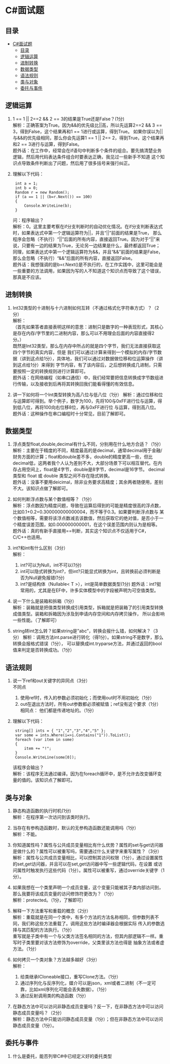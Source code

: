 # C#面试题

## 目录
- [C#面试题](#c面试题)
  - [目录](#目录)
  - [逻辑运算](#逻辑运算)
  - [进制转换](#进制转换)
  - [数据类型](#数据类型)
  - [语法规则](#语法规则)
  - [类与对象](#类与对象)
  - [委托与事件](#委托与事件)


## 逻辑运算
1. 1 == 1 || 2==2 && 2 == 3的结果是True还是False？(1分)   
   解析：正确答案为True。因为&&的优先级比||高，所以先运算2==2 && 3 == 3，得到False，这个结果再和1 == 1进行或运算，得到True。
   如果你误以为||与&&的优先级相同，那么你会先运算1 == 1 || 2== 2，得到True，这个结果再和2 == 3进行与运算，得到False。  
    题外话：在工作中，经常会在if语句中判断多个条件的组合。要先搞清楚业务逻辑，然后用代码表达条件组合时要表达正确，我见过一些新手不知道
    这个知识点导致条件判断出了问题，然后用了很多括号来强行纠正。

2. 理解以下代码：
   ```
    int a = 1;
    int b = 0;
    Random r = new Random();
    if (a == 1 || (b=r.Next()) == 100)
    {
        Console.WriteLine(b);
    }
   ```
   问：程序输出？  
    解析：0。这里主要考察在if分支判断时的自动优化情况。在if分支判断表达式时，如果表达式中第一个逻辑运算符为||，并且“||”前面的结果是True，
    那么程序会忽略（不执行）“||”后面的所有内容，直接返回True。因为对于“||”来说，只要有一边的结果为True，无论另一边结果是什么，最终都返回True；
    同理，如果表达式中第一个逻辑运算符为&&，并且“&&”前面的结果是False，那么会忽略（不执行）“&&”后面的所有内容，直接返回False。  
    题外话：我想强调的是b=r.Next()是不执行的，在工作实践中，这里可能会是一些重要的方法调用，如果因为写的人不知道这个知识点而导致了这个错误，
    那真是不应该。

## 进制转换

1. Int32类型的十进制与十六进制如何互转（不通过格式化字符串方式）？（2分）  
    解析：  
    （首先如果答者直接表明这样的意思：进制只是数字的一种表现形式，其核心是存在内存/字节里的二进制内容，那么可以不用理会后面的内容直接得2分。）  
    既然是Int32类型，那么在内存中所占的就是四个字节，我们无法直接获取这四个字节的真实内容，但是
    我们可以通过计算来得到一个模拟的内存/字节数据（讲到这点给1分），具体地，我们可以通过对数据做位移和位运算操作（讲到这点给1分）来得到
    字节内容，有了该内容后，之后想转换成几进制，只需要按照一定的转换规则进行计算即可。  
    题外话：在网络编程（如串口通信）中，我们经常要把信息转换成字节数组进行传输，以及接收到后再将其转换回我们能看得懂的有效信息。  

2. 讲一下如何将一个Int类型转换为高八位与低八位（1分）
    解析：通过位移和位与运算即可得到。举个例子，数字为100，先将100与0xFF进行位与运算，得到低八位，再将100向右位移8位，再与0xFF进行位
    与运算，得到高八位。  
    题外话：这种操作在串口编程时十分常见，目前了解即可。

## 数据类型
1. 浮点类型float,double,decimal有什么不同，分别用在什么地方合适？（1分）  
   解析：主要在于精度的不同，精度最高的是decimal，通常decimal用于金融/财务方面的计算；float和double差不多，double的精度更高一些，但比
   decimal低，这两者我个人认为差别不大，大部分场景下可以相互替代。在内存占用空间上，float是4字节，double是8字节，decimal是16字节。
   decimal 类型和 float 或 double 类型之间不存在隐式转换。  
   题外话：没事不要用deicimal，除非业务要求高精度；其余两者随便用，差别不大。该知识点做了解即可。  

2. 如何判断浮点数与某个数值相等？（1分）  
    解析：浮点数因为精度问题，导致在运算后得到的可能是精度很高的浮点数，比如0.1+0.2=0.300000000000004，而不等于0.3。如果要判断浮点数与
    某个数值相等，需要将该浮点数减去该数值，然后获取它的绝对值，是否小于一个精度误差范围，如0.000000000001，在这个误差范围内则认为是相等。  
    题外话：真的有新手直接用==判断，其实这个知识点不仅适用于C#，C/C++也适用。

3. int?和int有什么区别（3分）  
    解析：  
    1. int?可以为Null，int不可以(1分)
    2. int可以隐式转换为int?，但int?只能显式转换为int，且转换前必须判断是否为Null避免报错(1分)
    3. int?是结构体（Nullable< T >），int是简单数据类型(1分)
    题外话：int?挺常用的，尤其是在EF中，许多实体模型中的字段被声明为可空值类型。

4. 说一下什么是装箱和拆箱（1分）  
    解析：装箱就是把值类型转换成引用类型，拆箱就是把装箱了的引用类型转换成值类型。装箱和拆箱因为涉及到申请内存空间和内存拷贝操作，
    所以会影响一些性能。（了解即可）

5. string转int怎么转？如果string是”abc”，转换会报什么错，如何解决？（3分）
    解析：调用方法int.parse进行转化（得1分）。如果string不是数字，那么转换会报格式错误（1分），
    可以替换成int.tryparse方法，并通过返回的bool值来判定是否转换成功。（1分） 

## 语法规则

1. 说一下ref和out关键字的异同点（3分）  
   不同点  
   1. 使用ref时，传入的参数必须初始化；而使用out时不用初始化（1分）
   2. out在退出方法时，所有out参数都必须被赋值；ref没有这个要求（1分）
    相同点：
    他们都是传递地址的。（1分）

2. 理解以下代码：
   ```
    string[] ints = { "1","2","3","4","5" };
    var some = ints.Where(i=>i.Contains("1")).ToList();
    foreach (var item in some)
    {
        item += "!";
    }
    Console.WriteLine(some[0]);
   ```
   该程序会输出？  
   解析：该程序无法通过编译。因为在foreach循环中，是不允许去改变循环变量的值的。该知识点了解即可。

## 类与对象

1. 静态构造函数的执行时机(1分)  
   解析：在程序第一次访问到该类时执行。

2. 当存在有参构造函数时，默认的无参构造函数还能调用吗（1分）  
   解析：不能。

3. 你知道属性吗？属性与公共成员变量相比有什么优势？属性的set与get访问器是做什么的？属性可以被重写吗，需要通过什么关键字来重写属性？（3分）  
   解析：属性与公共成员变量相比，可以控制其访问权限（1分），通过设置属性的set,get访问器，并且可以在set,get访问器中写一些逻辑代码，在设置
   或访问属性时触发执行这些代码（1分）。属性可以被重写，通过override关键字（1分）。

4. 如果我想在一个类里声明一个成员变量，这个变量只能被其子类内部访问到，那么我要将该成员变量的访问修饰符更改为？（1分）  
   解析：protected。（1分，了解即可）

5. 解释一下方法重写和重载的概念（2分）  
   解析：重载就是在同一个类中，有多个方法的方法名称相同，但参数列表不同，我们称这些方法重载了。调用这些方法时编译器会根据实际
   传入的参数选择与其匹配的方法执行。（1分）  
   重写就是子类中有一个与父类方法签名相同的方法，但其内部逻辑不一样。重写时子类里要对该方法修饰为override，父类里该方法也得是
   抽象方法或者虚方法。（1分）

6. 如何拷贝一个类对象？方法越多越好（3分）  
   解析：
   1. 给类继承ICloneable接口，重写Clone方法。（1分）
   2. 通过序列化与反序列化，媒介可以是json，xml或者二进制（不一定可靠，比如xml序列化可能会丢失数据）。（1分）
   3. 通过反射调用类的构造函数（1分）
   
7. 在静态方法中可以访问非静态成员变量吗？反一下，在非静态方法中可以访问静态成员变量吗？（2分）  
   解析：静态方法中只能访问静态成员变量（1分）；但在非静态方法中可以访问静态成员变量（1分）。

## 委托与事件

1. 什么是委托，能否列举C#中已经定义好的委托类型